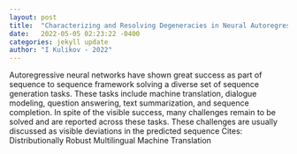 ```yaml
---
layout: post
title:  "Characterizing and Resolving Degeneracies in Neural Autoregressive Text Generation"
date:   2022-05-05 02:23:22 -0400
categories: jekyll update
author: "I Kulikov - 2022"
---
```

Autoregressive neural networks have shown great success as part of sequence to sequence framework solving a diverse set of sequence generation tasks. These tasks include machine translation, dialogue modeling, question answering, text summarization, and sequence completion. In spite of the visible success, many challenges remain to be solved and are reported across these tasks. These challenges are usually discussed as visible deviations in the predicted sequence Cites: Distributionally Robust Multilingual Machine Translation